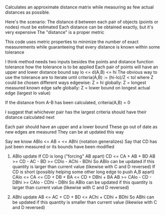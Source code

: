 Calculates an approximate distance matrix while measuring as few actual distances as possible.

Here's the scenario:
    The distance d between each pair of objects (points or nodes) must be estimated
    Each distance can be obtained exactly, but it's very expensive
    The "distance" is a proper metric

This code uses metric properties to minimize the number of exact measurements
while guaranteeing that every distance is known within some tolerance

I think method needs two inputs besides the points and distance function
    tolerance
    how the tolerance is to be applied
Each pair of points will have an upper and lower distance bound
    say lo <= d(A,B) <= hi
The obvious way to use the tolerance are to iterate until
    criteria(A,B) := (hi-lo)/Z < tol
where Z could be chosen different ways
    edgewise: Z = hi
    globally: Z = longest measured known edge
    safe globally: Z = lower bound on longest actual edge (largest lo value)

If the distance from A-B has been calculated, criteria(A,B) = 0

I suggest that whichever pair has the largest criteria
should have their distance calculated next

Each pair should have an upper and a lower bound
These go out of date as new edges are measured
They can be at updated this way

Say we know ABlo <= AB = <= ABhi (notation generalizes)
Say that CD has just been measured or its bounds have been modified

1) ABlo update
    If CD is long ("forcing" AB apart)
        CD <= CA + AB + BD
        AB >= CD - AC - BD
           >= CDlo - AChi - BDhi
        So ABlo can be updated if this quantity is larger than current value
        (likewise with C and D reversed)
    If CD is short (possibly helping some other long edge to push A,B apart)
        CAlo <= CA
             <= CD + DB + BA
             <= CD + DBhi + BA
        AB >= CAlo - CD - DBhi
           >= CAlo - CDhi - DBhi
        So ABlo can be updated if this quantity is larger than current value
        (likewise with C and D reversed)

2) ABhi update
    AB <= AC + CD + BD
       <= AChi + CDhi + BDhi
    So ABhi can be updated if this quantity is smaller than current value
    (likewise with C and D reversed)

